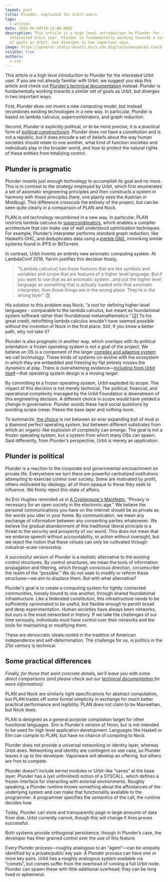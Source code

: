 ```yaml
---
layout: post
title: Plunder, explained for Urbit users
tags:
  - written
date: 2024-06-04T19:14:00.000Z
description: This article is a high level introduction to Plunder for the
  interested Urbit user. Plunder is fundamentally working towards a similar set
  of goals as Urbit, but diverges in two important ways.
image: https://general-static-assets.nyc3.cdn.digitaloceanspaces.com/blog-images/radial-sun.png
visible: true
authors:
  - cve
---
```

This article is a high level introduction to Plunder for the interested Urbit user. If you are not already familiar with Urbit, we suggest you skip this article and check out [Plunder’s technical documentation](https://vaporware.gitbook.io/vaporware) instead. Plunder is fundamentally working towards a similar set of goals as Urbit, but diverges in two important ways. 

First, Plunder does not invent a new computing model, but instead recombines existing technologies in a new way. In particular, Plunder is based on lambda calculus, supercombinators, and graph reduction.

Second, Plunder is explicitly political, or to be more precise, it is a practical form of [political constructivism](https://plato.stanford.edu/entries/constructivism-political/index.html). Plunder does not have a constitution and is not a republic, but it does encode a set of beliefs about the way human societies should relate to one another, what kind of function societies and individuals play in the broader world, and how to protect the natural rights of these entities from totalizing control.

## Plunder is pragmatic

Plunder invents just enough technology to accomplish its goal and no more. This is in contrast to the strategy employed by Urbit, which first enumerates a set of axiomatic engineering principles and then constructs a system in harmony with those principles (here, one plainly sees the Austrian in Moldbug). This difference crosscuts the entirety of the project, but can be seen quite clearly in a comparison of PLAN and Nock. 

PLAN is old technology recombined in a new way. In particular, PLAN restricts lambda calculus to [supercombinators](https://harryrschwartz.com/2017/07/26/lifting-lambdas-into-supercombinators), which enables a compiler architecture that can make use of well understood optimization techniques. For example, Plunder’s interpreter performs standard graph reduction, like Haskell’s GHC, and deduplicates data using a [merkle DAG](https://docs.ipfs.tech/concepts/merkle-dag/), mimicking similar systems found in IPFS or BitTorrent.

In contrast, Urbit invents an entirely new axiomatic computing system. At LambdaConf 2016, Yarvin justifies this decision thusly, 

> “\[Lambda calculus] has these features that are like symbols and variables and scope that are features of a higher level language. But if you want to use that as an axiomatic system…and put the higher level language as something that is actually loaded onto that axiomatic interpreter, then those things are in the wrong place. They’re in the wrong layer” [[1](https://www.youtube.com/watch?t=742&v=ztg3OQHPJ4s&feature=youtu.be)][](https://youtu.be/ztg3OQHPJ4s?t=742)

His solution to this problem was Nock, “a tool for defining higher-level languages - comparable to the lambda calculus, but meant as foundational system software rather than foundational metamathematics.” [[2](https://moronlab.blogspot.com/2010/01/nock-maxwells-equations-of-software.html)] To his great credit, retrofitting lambda calculus wouldn’t have seemed possible without the invention of Nock in the first place. Still, if you know a better path, why not take it?[](https://moronlab.blogspot.com/2010/01/nock-maxwells-equations-of-software.html)

Plunder is also pragmatic in another way, which overlaps with its political orientation: a frozen operating system is not a goal of the project. We believe an OS is a component of the larger [complex and adaptive system](http://pespmc1.vub.ac.be/CAS.html) we call *technology*. These kinds of systems co-evolve with the ecosystem in which they are embedded and freezing by fiat entirely misses the dynamics at play. There is overwhelming evidence—[including from Urbit itself](https://github.com/urbit/UIPs)—that operating system design is a moving target.

By committing to a frozen operating system, Urbit exploded its scope. The impact of this decision is not merely technical. The political, financial, and operational complexity managed by the Urbit Foundation is downstream of this engineering decision. A different choice in scope would have yielded a change in governance. Plunder avoids these hard social questions by avoiding scope creep: freeze the base layer and nothing more.

To summarize, [the choice](https://moronlab.blogspot.com/2010/01/urbit-functional-programming-from.html) is not between an ever expanding ball of mud or a diamond perfect operating system, but between different substrates from which an organic-like explosion of complexity can emerge. The goal is not a frozen operating system, but a system from which many OSs can spawn. Said differently, from Plunder’s perspective, Urbit is merely an *application*.

## Plunder is political

Plunder is a reaction to the corporate and governmental encroachment on private life. Everywhere we turn there are powerful centralized institutions attempting to exercise control over society. Some are motivated by profit, others motivated by ideology; all of them opaque to those they seek to influence. We firmly reject this state of affairs.

As Eric Hughes reminded us in [A Cypherpunk's Manifesto](https://www.activism.net/cypherpunk/manifesto.html), “Privacy is necessary for an open society in the electronic age.” We believe the personal communications you have on the internet should be as private as the words you utter in your home. By communication, we mean any exchange of information between any consenting parties whatsoever. We believe the gradual abandonment of this traditional liberal principle is a threat to the security and prosperity of our world. This does not mean that we endorse speech without accountability, or action without oversight, but we reject the notion that these virtues can only be cultivated through industrial-scale censorship.

A successful version of Plunder is a realistic alternative to the existing control structures. By control structures, we mean the tools of information propagation and filtering, which through conscious direction, circumscribe the realm of the “possible.” We do not seek to modify or reform these structures—we aim to displace them. But with what alternative? 

Plunder’s goal is to create a computing system for tightly connected communities, loosely bound to one another, through shared foundational infrastructure. Like a federated constitution, this infrastructure needs to be sufficiently opinionated to be useful, but flexible enough to permit broad and deep experimentation. Human societies have always been networks, but ours is the most networked in history. If we take the challenges of our time seriously, individuals must have control over their networks and the tools for maintaining or modifying them.

These are democratic ideals rooted in the tradition of American independence and self-determination. The challenge for us, is politics in the 21st century is technical.

## Some practical differences

*Finally, for those that want concrete details, we’ll leave you with some direct comparisons (and please check out our [technical documentation](https://vaporware.gitbook.io/vaporware) for more information):*

PLAN and Nock are similarly tight specifications for abstract computation, but PLAN trades off some formal simplicity in exchange for much better practical performance and legibility. PLAN does not claim to be Maxwellian, but Nock does. 

PLAN is designed as a general purpose compilation target for other functional languages. Sire is Plunder’s version of Hoon, but is not intended to be used for high level application development. Languages like Haskell or Elm can compile to PLAN, but have no chance of compiling to Nock.

Plunder does not provide a universal networking or identity layer, whereas Urbit does. Networking and identity are contingent on use case, so Plunder leaves it up to the developer. Vaporware will develop an offering, but others are free to compete.

Plunder doesn’t include kernel modules or Urbit-like “vanes” at the base layer. Plunder has a (yet unfinished) notion of a SYSCALL, which defines a frozen interface for interacting with external environments. Roughly speaking, a Plunder runtime knows something about the affordances of the underlying system and can make that functionality available to the programmer. A programmer specifies the semantics of the call, the runtime decides how.

Today, Plunder can store and transparently page in large amounts of data from disk. Urbit currently cannot, though this will change if Ares proves successful. 

Both systems provide orthogonal persistence, though in Plunder’s case, the developer has finer grained control over the use of this feature.

Every Plunder process—roughly analogous to an “agent”—can be uniquely identified by a private/public key pair. A Plunder process can have one or more key pairs. Urbit has a roughly analogous system available via “comets”, but comets suffer from the overhead of running a full Urbit node. Plunder can spawn these with little additional overhead; they can be long lived or ephemeral.
